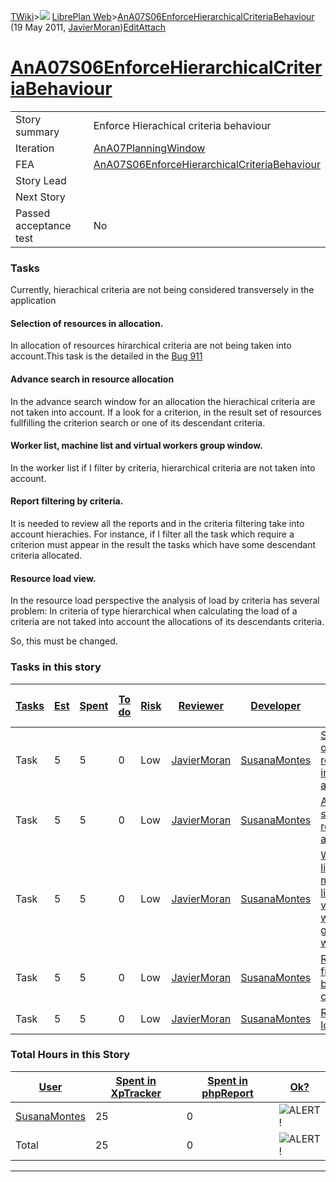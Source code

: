 [TWiki](/twiki/Main/WebHome)&gt;![](/twiki/TWiki/TWikiDocGraphics/web-bg-small.gif) [LibrePlan Web](/twiki/LibrePlan/WebHome)&gt;[AnA07S06EnforceHierarchicalCriteriaBehaviour](http://wiki.libreplan-enterprise.com/twiki/LibrePlan/AnA07S06EnforceHierarchicalCriteriaBehaviour "Topic revision: 4 (19 May 2011 - 14:20:10)") (19 May 2011, [JavierMoran](/twiki/Main/JavierMoran))[Edit](http://wiki.libreplan-enterprise.com/twiki/bin/edit/LibrePlan/AnA07S06EnforceHierarchicalCriteriaBehaviour?t=1520337840 "Edit this topic text")[Attach](/twiki/bin/attach/LibrePlan/AnA07S06EnforceHierarchicalCriteriaBehaviour "Attach an image or document to this topic")

 [AnA07S06EnforceHierarchicalCriteriaBehaviour](/twiki/LibrePlan/AnA07S06EnforceHierarchicalCriteriaBehaviour)
==========================================================================================================================================================================



|                        |                                                                                                                        |
|------------------------|------------------------------------------------------------------------------------------------------------------------|
| Story summary          | Enforce Hierachical criteria behaviour                                                                                 |
| Iteration              | [AnA07PlanningWindow](/twiki/LibrePlan/AnA07PlanningWindow)                                                   |
| FEA                    | [AnA07S06EnforceHierarchicalCriteriaBehaviour](/twiki/LibrePlan/AnA07S06EnforceHierarchicalCriteriaBehaviour) |
| Story Lead             |                                                                                                                        |
| Next Story             |                                                                                                                        |
| Passed acceptance test | No                                                                                                                     |

###  Tasks

Currently, hierachical criteria are not being considered transversely in the application



####  Selection of resources in allocation.

In allocation of resources hirarchical criteria are not being taken into account.This task is the detailed in the [Bug 911](https://bugs.navalplan.org/show_bug.cgi?id=911)



####  Advance search in resource allocation

In the advance search window for an allocation the hierachical criteria are not taken into account. If a look for a criterion, in the result set of resources fullfilling the criterion search or one of its descendant criteria.



####  Worker list, machine list and virtual workers group window.

In the worker list if I filter by criteria, hierarchical criteria are not taken into account.



####  Report filtering by criteria.

It is needed to review all the reports and in the criteria filtering take into account hierachies. For instance, if I filter all the task which require a criterion must appear in the result the tasks which have some descendant criteria allocated.



####  Resource load view.

In the resource load perspective the analysis of load by criteria has several problem: In criteria of type hierarchical when calculating the load of a criteria are not taked into account the allocations of its descendants criteria.

So, this must be changed.

###  Tasks in this story



| [Tasks](http://wiki.libreplan-enterprise.com/twiki/LibrePlan/AnA07S06EnforceHierarchicalCriteriaBehaviour?sortcol=0;table=2;up=0#sorted_table "Sort by this column") | [Est](http://wiki.libreplan-enterprise.com/twiki/LibrePlan/AnA07S06EnforceHierarchicalCriteriaBehaviour?sortcol=1;table=2;up=0#sorted_table "Sort by this column") | [Spent](http://wiki.libreplan-enterprise.com/twiki/LibrePlan/AnA07S06EnforceHierarchicalCriteriaBehaviour?sortcol=2;table=2;up=0#sorted_table "Sort by this column") | [To do](http://wiki.libreplan-enterprise.com/twiki/LibrePlan/AnA07S06EnforceHierarchicalCriteriaBehaviour?sortcol=3;table=2;up=0#sorted_table "Sort by this column") | [Risk](http://wiki.libreplan-enterprise.com/twiki/LibrePlan/AnA07S06EnforceHierarchicalCriteriaBehaviour?sortcol=4;table=2;up=0#sorted_table "Sort by this column") | [Reviewer](http://wiki.libreplan-enterprise.com/twiki/LibrePlan/AnA07S06EnforceHierarchicalCriteriaBehaviour?sortcol=5;table=2;up=0#sorted_table "Sort by this column") | [Developer](http://wiki.libreplan-enterprise.com/twiki/LibrePlan/AnA07S06EnforceHierarchicalCriteriaBehaviour?sortcol=6;table=2;up=0#sorted_table "Sort by this column") | [Task Name](http://wiki.libreplan-enterprise.com/twiki/LibrePlan/AnA07S06EnforceHierarchicalCriteriaBehaviour?sortcol=7;table=2;up=0#sorted_table "Sort by this column") | [Start Date](http://wiki.libreplan-enterprise.com/twiki/LibrePlan/AnA07S06EnforceHierarchicalCriteriaBehaviour?sortcol=8;table=2;up=0#sorted_table "Sort by this column") | [Est End Date](http://wiki.libreplan-enterprise.com/twiki/LibrePlan/AnA07S06EnforceHierarchicalCriteriaBehaviour?sortcol=9;table=2;up=0#sorted_table "Sort by this column") | [End Date](http://wiki.libreplan-enterprise.com/twiki/LibrePlan/AnA07S06EnforceHierarchicalCriteriaBehaviour?sortcol=10;table=2;up=0#sorted_table "Sort by this column") |
|-------------------------------------------------------------------------------------------------------------------------------------------------------------------------------|-----------------------------------------------------------------------------------------------------------------------------------------------------------------------------|-------------------------------------------------------------------------------------------------------------------------------------------------------------------------------|-------------------------------------------------------------------------------------------------------------------------------------------------------------------------------|------------------------------------------------------------------------------------------------------------------------------------------------------------------------------|----------------------------------------------------------------------------------------------------------------------------------------------------------------------------------|-----------------------------------------------------------------------------------------------------------------------------------------------------------------------------------|-----------------------------------------------------------------------------------------------------------------------------------------------------------------------------------|------------------------------------------------------------------------------------------------------------------------------------------------------------------------------------|--------------------------------------------------------------------------------------------------------------------------------------------------------------------------------------|-----------------------------------------------------------------------------------------------------------------------------------------------------------------------------------|
| Task                                                                                                                                                                          | 5                                                                                                                                                                           | 5                                                                                                                                                                             | 0                                                                                                                                                                             | Low                                                                                                                                                                          | [JavierMoran](/twiki/Main/JavierMoran)                                                                                                                                  | [SusanaMontes](/twiki/Main/SusanaMontes)                                                                                                                                 | [Selection of resources in allocation.](/twiki/LibrePlan/AnA07S06EnforceHierarchicalCriteriaBehaviour#TasK1)                                                             |                                                                                                                                                                                    |                                                                                                                                                                                      |                                                                                                                                                                                   |
| Task                                                                                                                                                                          | 5                                                                                                                                                                           | 5                                                                                                                                                                             | 0                                                                                                                                                                             | Low                                                                                                                                                                          | [JavierMoran](/twiki/Main/JavierMoran)                                                                                                                                  | [SusanaMontes](/twiki/Main/SusanaMontes)                                                                                                                                 | [Advance search in resource allocation](/twiki/LibrePlan/AnA07S06EnforceHierarchicalCriteriaBehaviour#TasK2)                                                             |                                                                                                                                                                                    |                                                                                                                                                                                      |                                                                                                                                                                                   |
| Task                                                                                                                                                                          | 5                                                                                                                                                                           | 5                                                                                                                                                                             | 0                                                                                                                                                                             | Low                                                                                                                                                                          | [JavierMoran](/twiki/Main/JavierMoran)                                                                                                                                  | [SusanaMontes](/twiki/Main/SusanaMontes)                                                                                                                                 | [Worker list, machine list and virtual workers group window](/twiki/LibrePlan/AnA07S06EnforceHierarchicalCriteriaBehaviour#TasK3)                                        |                                                                                                                                                                                    |                                                                                                                                                                                      |                                                                                                                                                                                   |
| Task                                                                                                                                                                          | 5                                                                                                                                                                           | 5                                                                                                                                                                             | 0                                                                                                                                                                             | Low                                                                                                                                                                          | [JavierMoran](/twiki/Main/JavierMoran)                                                                                                                                  | [SusanaMontes](/twiki/Main/SusanaMontes)                                                                                                                                 | [Report filtering by criteria.](/twiki/LibrePlan/AnA07S06EnforceHierarchicalCriteriaBehaviour#TasK4)                                                                     |                                                                                                                                                                                    |                                                                                                                                                                                      |                                                                                                                                                                                   |
| Task                                                                                                                                                                          | 5                                                                                                                                                                           | 5                                                                                                                                                                             | 0                                                                                                                                                                             | Low                                                                                                                                                                          | [JavierMoran](/twiki/Main/JavierMoran)                                                                                                                                  | [SusanaMontes](/twiki/Main/SusanaMontes)                                                                                                                                 | [Resource load view](/twiki/LibrePlan/AnA07S06EnforceHierarchicalCriteriaBehaviour#TasK5)                                                                                |                                                                                                                                                                                    |                                                                                                                                                                                      |                                                                                                                                                                                   |

###  Total Hours in this Story

| [User](http://wiki.libreplan-enterprise.com/twiki/LibrePlan/AnA07S06EnforceHierarchicalCriteriaBehaviour?sortcol=0;table=3;up=0#sorted_table "Sort by this column") | [Spent in XpTracker](http://wiki.libreplan-enterprise.com/twiki/LibrePlan/AnA07S06EnforceHierarchicalCriteriaBehaviour?sortcol=1;table=3;up=0#sorted_table "Sort by this column") | [Spent in phpReport](http://wiki.libreplan-enterprise.com/twiki/LibrePlan/AnA07S06EnforceHierarchicalCriteriaBehaviour?sortcol=2;table=3;up=0#sorted_table "Sort by this column") | [Ok?](http://wiki.libreplan-enterprise.com/twiki/LibrePlan/AnA07S06EnforceHierarchicalCriteriaBehaviour?sortcol=3;table=3;up=0#sorted_table "Sort by this column") |
|------------------------------------------------------------------------------------------------------------------------------------------------------------------------------|--------------------------------------------------------------------------------------------------------------------------------------------------------------------------------------------|--------------------------------------------------------------------------------------------------------------------------------------------------------------------------------------------|-----------------------------------------------------------------------------------------------------------------------------------------------------------------------------|
| [SusanaMontes](/twiki/Main/SusanaMontes)                                                                                                                            | 25                                                                                                                                                                                         | 0                                                                                                                                                                                          | ![ALERT!](/twiki/TWiki/TWikiDocGraphics/warning.gif "ALERT!")                                                                                                           |
| Total                                                                                                                                                                        | 25                                                                                                                                                                                         | 0                                                                                                                                                                                          | ![ALERT!](/twiki/TWiki/TWikiDocGraphics/warning.gif "ALERT!")                                                                                                           |

------------------------------------------------------------------------
